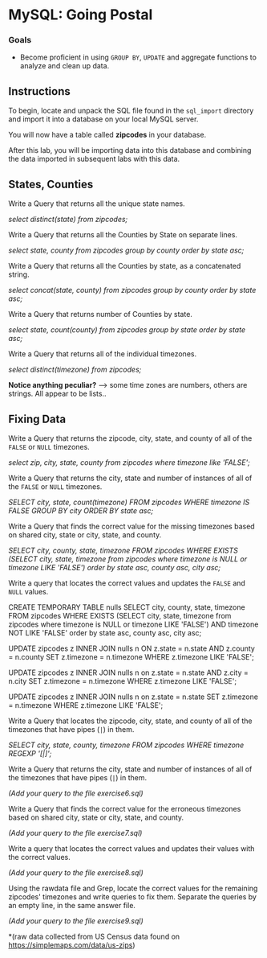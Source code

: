 # MySQL: Going Postal

### Goals
* Become proficient in using `GROUP BY`, `UPDATE` and aggregate functions to analyze and clean up data. 



## Instructions

To begin, locate and unpack the SQL file found in the `sql_import` directory and import it into a database on your local MySQL server. 

You will now have a table called **zipcodes** in your database.


After this lab, you will be importing data into this database and combining the data imported in subsequent labs with this data.


## States, Counties

Write a Query that returns all the unique state names. 


*select distinct(state) from zipcodes;*


Write a Query that returns all the Counties by State on separate lines. 


*select state, county from zipcodes group by county order by state asc;*


Write a Query that returns all the Counties by state, as a concatenated string.


*select concat(state, county) from zipcodes group by county order by state asc;*


Write a Query that returns number of Counties by state.

*select state, count(county) from zipcodes group by state order by state asc;*


Write a Query that returns all of the individual timezones. 

*select distinct(timezone) from zipcodes;*

**Notice anything peculiar?** --> some time zones are numbers, others are strings. All appear to be lists..


## Fixing Data

Write a Query that returns the zipcode, city, state, and county of all of the `FALSE` or `NULL` timezones. 

*select zip, city, state, county from zipcodes where timezone like 'FALSE';*


Write a Query that returns the city, state and number of instances of all of the `FALSE` or `NULL` timezones. 

*SELECT city, state, count(timezone) FROM zipcodes WHERE timezone IS FALSE GROUP BY city ORDER BY state
asc;*


Write a Query that finds the correct value for the missing timezones based on shared city, state or city, state, and county. 

*SELECT city, county, state, timezone FROM zipcodes WHERE EXISTS (SELECT city, state, timezone from zipcodes where timezone is NULL or timezone LIKE 'FALSE') order by state asc, county asc, city asc;*


Write a query that locates the correct values and updates the `FALSE` and `NULL` values. 

CREATE TEMPORARY TABLE nulls SELECT city, county, state, timezone FROM zipcodes WHERE EXISTS (SELECT city, state, timezone from zipcodes where timezone is NULL or timezone LIKE 'FALSE') AND timezone NOT LIKE 'FALSE' order by state asc, county asc, city asc;

UPDATE zipcodes z INNER JOIN nulls n ON z.state = n.state AND z.county = n.county SET z.timezone = n.timezone WHERE z.timezone LIKE 'FALSE';

UPDATE zipcodes z INNER JOIN nulls n on z.state = n.state AND z.city = n.city SET z.timezone = n.timezone WHERE z.timezone LIKE 'FALSE';

UPDATE zipcodes z INNER JOIN nulls n on z.state = n.state SET z.timezone = n.timezone WHERE z.timezone LIKE 'FALSE';


Write a Query that locates the zipcode, city, state, and county of all of the timezones that have pipes (`|`) in them.

*SELECT city, state, county, timezone FROM zipcodes WHERE timezone REGEXP '[\|]';*


Write a Query that returns the city, state and number of instances of all of the timezones that have pipes (`|`) in them.

*(Add your query to the file exercise6.sql)*


Write a Query that finds the correct value for the erroneous timezones based on shared city, state or city, state, and county. 

*(Add your query to the file exercise7.sql)*


Write a query that locates the correct values and updates their values with the correct values. 

*(Add your query to the file exercise8.sql)*


Using the rawdata file and Grep, locate the correct values for the remaining zipcodes' timezones and write queries to fix them. Separate the queries by an empty line, in the same answer file.

*(Add your query to the file exercise9.sql)*










*(raw data collected from US Census data found on https://simplemaps.com/data/us-zips)